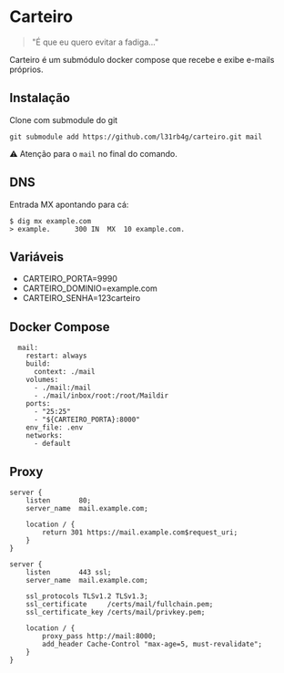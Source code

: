 
# Carteiro
> "É que eu quero evitar a fadiga..."

Carteiro é um submódulo docker compose que recebe e exibe e-mails próprios.


## Instalação
Clone com submodule do git
```
git submodule add https://github.com/l31rb4g/carteiro.git mail
```
⚠ Atenção para o `mail` no final do comando.


## DNS
Entrada MX apontando para cá:
```
$ dig mx example.com
> example.		300	IN	MX	10 example.com.
```

## Variáveis
- CARTEIRO_PORTA=9990
- CARTEIRO_DOMINIO=example.com
- CARTEIRO_SENHA=123carteiro


## Docker Compose
```
  mail:
    restart: always
    build:
      context: ./mail
    volumes:
      - ./mail:/mail
      - ./mail/inbox/root:/root/Maildir
    ports:
      - "25:25"
      - "${CARTEIRO_PORTA}:8000"
    env_file: .env
    networks:
      - default
```


## Proxy
```
server {
    listen       80;
    server_name  mail.example.com;

    location / {
        return 301 https://mail.example.com$request_uri;
    }
}

server {
    listen       443 ssl;
    server_name  mail.example.com;

    ssl_protocols TLSv1.2 TLSv1.3;
    ssl_certificate     /certs/mail/fullchain.pem;
    ssl_certificate_key /certs/mail/privkey.pem;

    location / {
        proxy_pass http://mail:8000;
        add_header Cache-Control "max-age=5, must-revalidate";
    }
}
```
